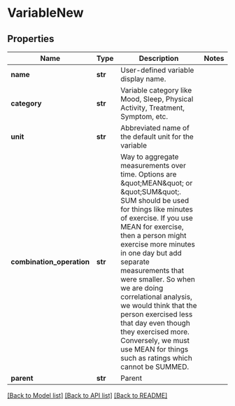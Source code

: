 # VariableNew

## Properties
Name | Type | Description | Notes
------------ | ------------- | ------------- | -------------
**name** | **str** | User-defined variable display name. | 
**category** | **str** | Variable category like Mood, Sleep, Physical Activity, Treatment, Symptom, etc. | 
**unit** | **str** | Abbreviated name of the default unit for the variable | 
**combination_operation** | **str** | Way to aggregate measurements over time. Options are \&quot;MEAN\&quot; or \&quot;SUM\&quot;. SUM should be used for things like minutes of exercise.  If you use MEAN for exercise, then a person might exercise more minutes in one day but add separate measurements that were smaller.  So when we are doing correlational analysis, we would think that the person exercised less that day even though they exercised more.  Conversely, we must use MEAN for things such as ratings which cannot be SUMMED. | 
**parent** | **str** | Parent | 

[[Back to Model list]](../README.md#documentation-for-models) [[Back to API list]](../README.md#documentation-for-api-endpoints) [[Back to README]](../README.md)


